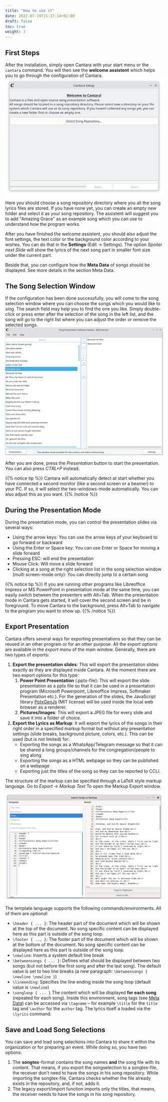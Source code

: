 ```yaml
---
title: "How to use it"
date: 2022-07-19T15:37:14+02:00
draft: false
toc: true
weight: 3
---
```


## First Steps

After the installation, simply open Cantara with your start menu or the `cantara` command. You will then see the **welcome assistent** which helps you to go through the configuration of Cantara.
![The English Cantara Settings](/images/cantara-welcome-assistent-step-1.png)

Here you should choose a song repository directory where you all the song lyrics files are stored. If you have none yet, you can create an empty new folder and select it as your song repository. The assistent will suggest you to add "Amazing Grace" as an example song which you can use to understand how the program works.

After you have finished the welcome assistent, you should also adjust the font settings, the text color or the background color according to your wishes. You can do that in the **Settings** (Edit -> Settings). The option *Spoiler next Slide* will show the lyrics of the next song part in smaller font size under the current part.

Beside that, you can configure how the **Meta Data** of songs should be displayed. See more details in the section Meta Data.

## The Song Selection Window

If the configuration has been done successfully, you will come to the song selection window where you can choose the songs which you would like to sing. The search field may help you to find the one you like. Simply double-click or press enter after the selection of the song in the left list, and the song will go to the right list where you can adjust the order or remove the selected songs.
![](/images/cantara-songselection-en.png)

After you are done, press the *Presentation* button to start the presentation. You can also press *CTRL+P* instead.

{{% notice tip %}}
Cantara will automatically detect at start whether you have connected a second monitor (like a second screen or a beamer) to your PC. If so, it will select the two-windows-mode automatically. You can also adjust this as you want.
{{% /notice %}}

## During the Presentation Mode

During the presentation mode, you can control the presentation slides via several ways:

* Using the arrow keys: You can use the arrow keys of your keyboard to go forward or backward
* Using the Enter or Space key: You can use Enter or Space for moving a slide forward
* Pressing ESC: will end the presentation
* Mouse Click: Will move a slide forward
* Clicking at a song at the right selection list in the song selection window (multi screen-mode only): You can directly jump to a certain song

{{% notice tip %}}
If you are running other programs like Libreoffice Impress or MS PowerPoint in presentation mode at the same time, you can easily switch between the presenters with Alt+Tab. When the presentation mode in Cantara gets started, it will cover the second screen and be in foreground. To move Cantara to the background, press Alt+Tab to navigate to the program you want to show up.
{{% /notice %}}

## Export Presentation

Cantara offers several ways for exporting presentations so that they can be reused in an other program or for an other purpose. All the export options are available in the *export menu* of the main window. Generally, there are two types of exports:

1. **Export the presentation slides**: This will export the presentation slides exactly as they are displayed inside Cantara. At the moment there are two export options for this type:
   1. **Power Point Presentation** (.pptx-file): This will export the slide presentation as a pptx file so that it can be used in a presentation program (Microsoft Powerpoint, Libreoffice Impress, Softmaker Presentation etc.). For the generation of the slides, the JavaScript library [PptxGenJs](https://gitbrent.github.io/PptxGenJS/) (MIT license) will be used inside the local web browser as a renderer.
   2. **Pictures/Images**: This will export a JPEG file for every slide and save it into a folder of choice. 
2. **Export the Lyrics as Markup**: It will export the lyrics of the songs in their right order in a specified markup format but without any presentation settings (slide breaks, background picture, colors, etc.). This can be used (but is not limited) for:
   - Exporting the songs as a WhatsApp/Telegram message so that it can be shared a long groups/channels for the congregation/people to sing along
   - Exporting the songs as a HTML webpage so they can be published on a webpage
   - Exporting just the titles of the song so they can be reported to CCLI.

The structure of the markup can be specified through a LaTeX style markup language. Go to *Export -> Markup Text* To open the Markup Export window.

![](/images/cantara-markup-export.png)

The template language supports the following commands/environments. All of them are *optional*:

- ```\header { ... }```: The header part of the document which will be shown at the top of the document. No song specific content can be displayed here as this part is outside of the song loop.
- ```\footer { ... }```: The footer part of the document which will be shown at the bottom of the document. No song specific content can be displayed here as this part is outside of the song loop.
- ```\newline```: Inserts a system default line break
- ```\betweensongs { ... }```: Defines what should be displayed between two songs (but not before the first song and after the last song). The default value is set to two line breaks (a new paragraph: ```\betweensongs { \newline \newline }```)
- ```\lineending```: Specifies the line ending inside the song loop (default value is ```\newline```)
- ```\songloop { ... }``` The content which will be displayed **for each song** (repeated for each song). Inside this environment, song tags (see [Meta Data](/tutorial/meta-data)) can be accessed via ```\tagname``` – for example ```\title``` for the ```title``` tag and ```\author``` for the ```author``` tag. The lyrics itself a loaded via the ```\lyrics``` command.

## Save and Load Song Selections

You can save and load song selections into Cantara to share it within the organization or for preparing an event. While doing so, you have two options:

1. The **songtex**-format contains the song names **and** the song file with its content. That means, if you export the songselection to a songtex-file, the receiver don't need to have the songs in his song repository. While importing the songtex-file, Cantara checks whether the file already exists in the repository, and, if not, adds it.
2. The legacy export/import function imports only the titles, that means, the receiver needs to have the songs in his song repository.